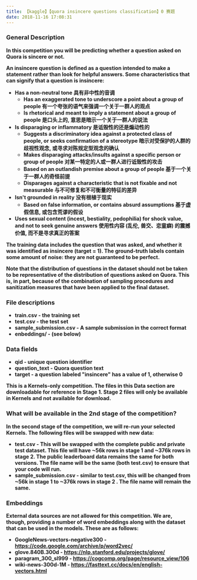 ```yaml
---
title: 【kaggle】【quora insincere questions classification】0 赛题
date: 2018-11-16 17:08:31
---
```


### <b>General Description
In this competition you will be predicting whether a question asked on Quora is sincere or not.  

An insincere question is defined as a question intended to make a statement rather than look for helpful answers. Some characteristics that can signify that a question is insincere:  

* Has a non-neutral tone 具有非中性的音调   
  * Has an exaggerated tone to underscore a point about a group of people 有一个夸张的语气来强调一个关于一群人的观点
  * Is rhetorical and meant to imply a statement about a group of people 是口头上的, 意思是暗示一个关于一群人的说法
* Is disparaging or inflammatory 是诋毁性的还是煽动性的
  * Suggests a discriminatory idea against a protected class of people, or seeks confirmation of a stereotype 暗示对受保护的人群的歧视性观念, 或寻求对陈规定型观念的确认
  * Makes disparaging attacks/insults against a specific person or group of people 对某一特定的人或一群人进行诋毁性的攻击
  * Based on an outlandish premise about a group of people 基于一个关于一群人的奇怪前提
  * Disparages against a characteristic that is not fixable and not measurable 与不可修复和不可衡量的特征的差异
* Isn't grounded in reality 没有根植于现实
  * Based on false information, or contains absurd assumptions 基于虚假信息, 或包含荒谬的假设
* Uses sexual content (incest, bestiality, pedophilia) for shock value, and not to seek genuine answers 使用性内容 (乱伦, 兽交、恋童癖) 的震撼价值, 而不是寻求真正的答案  

The training data includes the question that was asked, and whether it was identified as insincere (target = 1). The ground-truth labels contain some amount of noise: they are not guaranteed to be perfect.  

Note that the distribution of questions in the dataset should not be taken to be representative of the distribution of questions asked on Quora. This is, in part, because of the combination of sampling procedures and sanitization measures that have been applied to the final dataset.  

### File descriptions  
* train.csv - the training set  
* test.csv - the test set  
* sample_submission.csv - A sample submission in the correct format  
* enbeddings/ - (see below)  

### Data fields
* qid - unique question identifier
* question_text - Quora question text
* target - a question labeled "insincere" has a value of 1, otherwise 0  

This is a Kernels-only competition. The files in this Data section are downloadable for reference in Stage 1. Stage 2 files will only be available in Kernels and not available for download.  

### What will be available in the 2nd stage of the competition?  

In the second stage of the competition, we will re-run your selected Kernels. The following files will be swapped with new data:  
* test.csv - This will be swapped with the complete public and private test dataset. This file will have ~56k rows in stage 1 and ~376k rows in stage 2. The public leaderboard data remains the same for both versions. The file name will be the same (both test.csv) to ensure that your code will run.
* sample_submission.csv - similar to test.csv, this will be changed from ~56k in stage 1 to ~376k rows in stage 2 . The file name will remain the same.  

### Embeddings  
External data sources are not allowed for this competition. We are, though, providing a number of word embeddings along with the dataset that can be used in the models. These are as follows:  
* GoogleNews-vectors-negative300 - https://code.google.com/archive/p/word2vec/
* glove.840B.300d - https://nlp.stanford.edu/projects/glove/
* paragram_300_sl999 - https://cogcomp.org/page/resource_view/106
* wiki-news-300d-1M - https://fasttext.cc/docs/en/english-vectors.html
